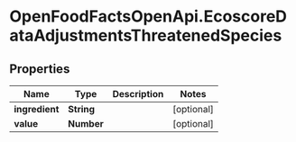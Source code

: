 # OpenFoodFactsOpenApi.EcoscoreDataAdjustmentsThreatenedSpecies

## Properties

Name | Type | Description | Notes
------------ | ------------- | ------------- | -------------
**ingredient** | **String** |  | [optional] 
**value** | **Number** |  | [optional] 



